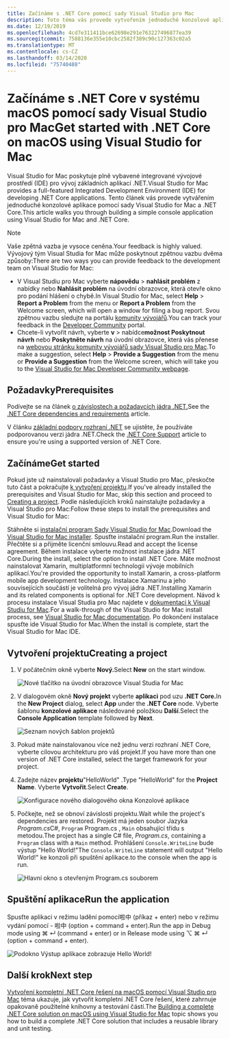 ```yaml
---
title: Začínáme s .NET Core pomocí sady Visual Studio pro Mac
description: Toto téma vás provede vytvořením jednoduché konzolové aplikace pomocí sady Visual Studio for Mac a .NET Core.
ms.date: 12/19/2019
ms.openlocfilehash: 4cd7e311411bce62698e291e763227496877ea39
ms.sourcegitcommit: 7588136e355e10cbc2582f389c90c127363c02a5
ms.translationtype: MT
ms.contentlocale: cs-CZ
ms.lasthandoff: 03/14/2020
ms.locfileid: "75740488"
---
```

# <a name="get-started-with-net-core-on-macos-using-visual-studio-for-mac"></a><span data-ttu-id="06ffd-103">Začínáme s .NET Core v systému macOS pomocí sady Visual Studio pro Mac</span><span class="sxs-lookup"><span data-stu-id="06ffd-103">Get started with .NET Core on macOS using Visual Studio for Mac</span></span>

<span data-ttu-id="06ffd-104">Visual Studio for Mac poskytuje plně vybavené integrované vývojové prostředí (IDE) pro vývoj základních aplikací .NET.</span><span class="sxs-lookup"><span data-stu-id="06ffd-104">Visual Studio for Mac provides a full-featured Integrated Development Environment (IDE) for developing .NET Core applications.</span></span> <span data-ttu-id="06ffd-105">Tento článek vás provede vytvářením jednoduché konzolové aplikace pomocí sady Visual Studio for Mac a .NET Core.</span><span class="sxs-lookup"><span data-stu-id="06ffd-105">This article walks you through building a simple console application using Visual Studio for Mac and .NET Core.</span></span>

> [!NOTE]
> <span data-ttu-id="06ffd-106">Vaše zpětná vazba je vysoce ceněna.</span><span class="sxs-lookup"><span data-stu-id="06ffd-106">Your feedback is highly valued.</span></span> <span data-ttu-id="06ffd-107">Vývojový tým Visual Studia for Mac může poskytnout zpětnou vazbu dvěma způsoby:</span><span class="sxs-lookup"><span data-stu-id="06ffd-107">There are two ways you can provide feedback to the development team on Visual Studio for Mac:</span></span>
>
> * <span data-ttu-id="06ffd-108">V Visual Studiu pro Mac vyberte **nápovědu** > **nahlásit problém** z nabídky nebo **Nahlásit problém** na úvodní obrazovce, která otevře okno pro podání hlášení o chybě.</span><span class="sxs-lookup"><span data-stu-id="06ffd-108">In Visual Studio for Mac, select **Help** > **Report a Problem** from the menu or **Report a Problem** from the Welcome screen, which will open a window for filing a bug report.</span></span> <span data-ttu-id="06ffd-109">Svou zpětnou vazbu sledujte na portálu [komunity vývojářů](https://developercommunity.visualstudio.com/spaces/8/index.html).</span><span class="sxs-lookup"><span data-stu-id="06ffd-109">You can track your feedback in the [Developer Community](https://developercommunity.visualstudio.com/spaces/8/index.html) portal.</span></span>
> * <span data-ttu-id="06ffd-110">Chcete-li vytvořit návrh, vyberte **v** > nabídce**možnost Poskytnout návrh** nebo **Poskytněte návrh** na úvodní obrazovce, která vás přenese na [webovou stránku komunity vývojářů sady Visual Studio pro Mac](https://developercommunity.visualstudio.com/content/idea/post.html?space=41).</span><span class="sxs-lookup"><span data-stu-id="06ffd-110">To make a suggestion, select **Help** > **Provide a Suggestion** from the menu or **Provide a Suggestion** from the Welcome screen, which will take you to the [Visual Studio for Mac Developer Community webpage](https://developercommunity.visualstudio.com/content/idea/post.html?space=41).</span></span>

## <a name="prerequisites"></a><span data-ttu-id="06ffd-111">Požadavky</span><span class="sxs-lookup"><span data-stu-id="06ffd-111">Prerequisites</span></span>

<span data-ttu-id="06ffd-112">Podívejte se na článek [o závislostech a požadavcích jádra .NET.](../install/dependencies.md?pivots=os-macos)</span><span class="sxs-lookup"><span data-stu-id="06ffd-112">See the [.NET Core dependencies and requirements](../install/dependencies.md?pivots=os-macos) article.</span></span>

<span data-ttu-id="06ffd-113">V článku [základní podpory rozhraní .NET](/visualstudio/mac/net-core-support) se ujistěte, že používáte podporovanou verzi jádra .NET.</span><span class="sxs-lookup"><span data-stu-id="06ffd-113">Check the [.NET Core Support](/visualstudio/mac/net-core-support) article to ensure you're using a supported version of .NET Core.</span></span>

## <a name="get-started"></a><span data-ttu-id="06ffd-114">Začínáme</span><span class="sxs-lookup"><span data-stu-id="06ffd-114">Get started</span></span>

<span data-ttu-id="06ffd-115">Pokud jste už nainstalovali požadavky a Visual Studio pro Mac, přeskočte tuto část a pokračujte [k vytvoření projektu](#creating-a-project).</span><span class="sxs-lookup"><span data-stu-id="06ffd-115">If you've already installed the prerequisites and Visual Studio for Mac, skip this section and proceed to [Creating a project](#creating-a-project).</span></span> <span data-ttu-id="06ffd-116">Podle následujících kroků nainstalujte požadavky a Visual Studio pro Mac:</span><span class="sxs-lookup"><span data-stu-id="06ffd-116">Follow these steps to install the prerequisites and Visual Studio for Mac:</span></span>

<span data-ttu-id="06ffd-117">Stáhněte si [instalační program Sady Visual Studio for Mac](https://visualstudio.microsoft.com/vs/mac/?utm_medium=microsoft&utm_source=docs.microsoft.com&utm_campaign=inline+link).</span><span class="sxs-lookup"><span data-stu-id="06ffd-117">Download the [Visual Studio for Mac installer](https://visualstudio.microsoft.com/vs/mac/?utm_medium=microsoft&utm_source=docs.microsoft.com&utm_campaign=inline+link).</span></span> <span data-ttu-id="06ffd-118">Spusťte instalační program.</span><span class="sxs-lookup"><span data-stu-id="06ffd-118">Run the installer.</span></span> <span data-ttu-id="06ffd-119">Přečtěte si a přijměte licenční smlouvu.</span><span class="sxs-lookup"><span data-stu-id="06ffd-119">Read and accept the license agreement.</span></span> <span data-ttu-id="06ffd-120">Během instalace vyberte možnost instalace jádra .NET Core.</span><span class="sxs-lookup"><span data-stu-id="06ffd-120">During the install, select the option to install .NET Core.</span></span> <span data-ttu-id="06ffd-121">Máte možnost nainstalovat Xamarin, multiplatformní technologii vývoje mobilních aplikací.</span><span class="sxs-lookup"><span data-stu-id="06ffd-121">You're provided the opportunity to install Xamarin, a cross-platform mobile app development technology.</span></span> <span data-ttu-id="06ffd-122">Instalace Xamarinu a jeho souvisejících součástí je volitelná pro vývoj jádra .NET.</span><span class="sxs-lookup"><span data-stu-id="06ffd-122">Installing Xamarin and its related components is optional for .NET Core development.</span></span> <span data-ttu-id="06ffd-123">Návod k procesu instalace Visual Studia pro Mac najdete v [dokumentaci k Visual Studiu for Mac](/visualstudio/mac/).</span><span class="sxs-lookup"><span data-stu-id="06ffd-123">For a walk-through of the Visual Studio for Mac install process, see [Visual Studio for Mac documentation](/visualstudio/mac/).</span></span> <span data-ttu-id="06ffd-124">Po dokončení instalace spusťte ide Visual Studio for Mac.</span><span class="sxs-lookup"><span data-stu-id="06ffd-124">When the install is complete, start the Visual Studio for Mac IDE.</span></span>

## <a name="creating-a-project"></a><span data-ttu-id="06ffd-125">Vytvoření projektu</span><span class="sxs-lookup"><span data-stu-id="06ffd-125">Creating a project</span></span>

1. <span data-ttu-id="06ffd-126">V počátečním okně vyberte **Nový.**</span><span class="sxs-lookup"><span data-stu-id="06ffd-126">Select **New** on the start window.</span></span>

   ![Nové tlačítko na úvodní obrazovce Visual Studia for Mac](./media/using-on-mac-vs/visual-studio-mac-new-project.png)

1. <span data-ttu-id="06ffd-128">V dialogovém okně **Nový projekt** vyberte **aplikaci** pod uzu **.NET Core.**</span><span class="sxs-lookup"><span data-stu-id="06ffd-128">In the **New Project** dialog, select **App** under the **.NET Core** node.</span></span> <span data-ttu-id="06ffd-129">Vyberte šablonu **konzolové aplikace** následované položkou **Další**.</span><span class="sxs-lookup"><span data-stu-id="06ffd-129">Select the **Console Application** template followed by **Next**.</span></span>

   ![Seznam nových šablon projektů](./media/using-on-mac-vs/visual-studio-mac-new-dialog.png)

1. <span data-ttu-id="06ffd-131">Pokud máte nainstalovanou více než jednu verzi rozhraní .NET Core, vyberte cílovou architekturu pro váš projekt.</span><span class="sxs-lookup"><span data-stu-id="06ffd-131">If you have more than one version of .NET Core installed, select the target framework for your project.</span></span>

1. <span data-ttu-id="06ffd-132">Zadejte název **projektu**"HelloWorld" .</span><span class="sxs-lookup"><span data-stu-id="06ffd-132">Type "HelloWorld" for the **Project Name**.</span></span> <span data-ttu-id="06ffd-133">Vyberte **Vytvořit**.</span><span class="sxs-lookup"><span data-stu-id="06ffd-133">Select **Create**.</span></span>

   ![Konfigurace nového dialogového okna Konzolové aplikace](./media/using-on-mac-vs/visual-studio-mac-new-options.png)

1. <span data-ttu-id="06ffd-135">Počkejte, než se obnoví závislosti projektu.</span><span class="sxs-lookup"><span data-stu-id="06ffd-135">Wait while the project's dependencies are restored.</span></span> <span data-ttu-id="06ffd-136">Projekt má jeden soubor Jazyka *Program.cs*C#, `Program` Program.cs , `Main` obsahující třídu s metodou.</span><span class="sxs-lookup"><span data-stu-id="06ffd-136">The project has a single C# file, *Program.cs*, containing a `Program` class with a `Main` method.</span></span> <span data-ttu-id="06ffd-137">Prohlášení `Console.WriteLine` bude výstup "Hello World!"</span><span class="sxs-lookup"><span data-stu-id="06ffd-137">The `Console.WriteLine` statement will output "Hello World!"</span></span> <span data-ttu-id="06ffd-138">ke konzoli při spuštění aplikace.</span><span class="sxs-lookup"><span data-stu-id="06ffd-138">to the console when the app is run.</span></span>

   ![Hlavní okno s otevřeným Program.cs souborem](./media/using-on-mac-vs/visual-studio-mac-editor.png)

## <a name="run-the-application"></a><span data-ttu-id="06ffd-140">Spuštění aplikace</span><span class="sxs-lookup"><span data-stu-id="06ffd-140">Run the application</span></span>

<span data-ttu-id="06ffd-141">Spusťte aplikaci v režimu ladění pomocí啦中 (příkaz + enter) nebo v režimu vydání pomocí - 啦中 (option + command + enter).</span><span class="sxs-lookup"><span data-stu-id="06ffd-141">Run the app in Debug mode using ⌘ ↵ (command + enter) or in Release mode using ⌥ ⌘ ↵ (option + command + enter).</span></span>

![Podokno Výstup aplikace zobrazuje Hello World!](./media/using-on-mac-vs/visual-studio-mac-output.png)

## <a name="next-step"></a><span data-ttu-id="06ffd-143">Další krok</span><span class="sxs-lookup"><span data-stu-id="06ffd-143">Next step</span></span>

<span data-ttu-id="06ffd-144">[Vytvoření kompletní .NET Core řešení na macOS pomocí Visual Studio pro Mac](using-on-mac-vs-full-solution.md) téma ukazuje, jak vytvořit kompletní .NET Core řešení, které zahrnuje opakovaně použitelné knihovny a testování částí.</span><span class="sxs-lookup"><span data-stu-id="06ffd-144">The [Building a complete .NET Core solution on macOS using Visual Studio for Mac](using-on-mac-vs-full-solution.md) topic shows you how to build a complete .NET Core solution that includes a reusable library and unit testing.</span></span>
